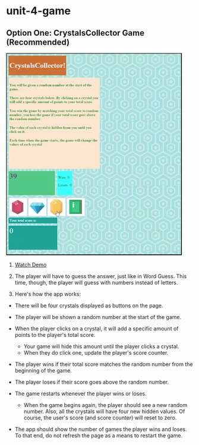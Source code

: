 # unit-4-game

## Option One: CrystalsCollector Game (Recommended)
![Alt text](./assets/images/CrystalCollector.jpg?raw=true "CrystalCollector")

1. [Watch Demo ](https://www.youtube.com/watch?v=yNI0l2FMeCk&feature=youtu.be)

2. The player will have to guess the answer, just like in Word Guess. This time, though, the player will guess with numbers instead of letters. 

3. Here's how the app works:

* There will be four crystals displayed as buttons on the page.
* The player will be shown a random number at the start of the game.
* When the player clicks on a crystal, it will add a specific amount of points to the player's total score. 
    * Your game will hide this amount until the player clicks a crystal.
    * When they do click one, update the player's score counter.


* The player wins if their total score matches the random number from the beginning of the game.
* The player loses if their score goes above the random number.

* The game restarts whenever the player wins or loses.


    * When the game begins again, the player should see a new random number. Also, all the crystals will have four new hidden values. Of course, the user's score (and score counter) will reset to zero.


* The app should show the number of games the player wins and loses. To that end, do not refresh the page as a means to restart the game.